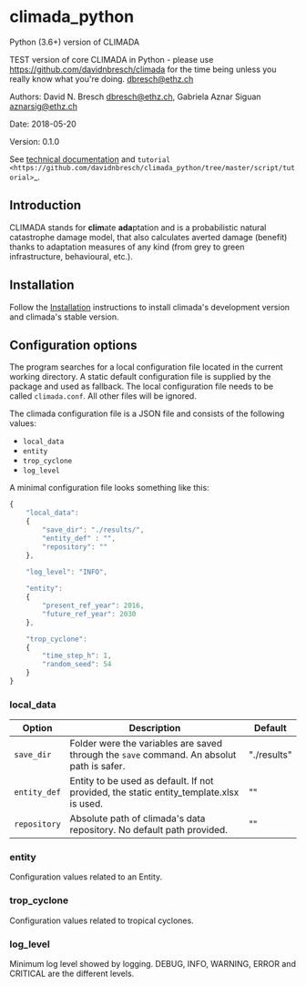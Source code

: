 climada_python
==============
Python (3.6+) version of CLIMADA

TEST version of core CLIMADA in Python - please use https://github.com/davidnbresch/climada for the time being unless you really know what you're doing. dbresch@ethz.ch

Authors: David N. Bresch <dbresch@ethz.ch>, Gabriela Aznar Siguan <aznarsig@ethz.ch>

Date: 2018-05-20

Version: 0.1.0

See [technical documentation](http://climada-python.readthedocs.io/en/latest/) and `tutorial <https://github.com/davidnbresch/climada_python/tree/master/script/tutorial>`_.

Introduction
------------

CLIMADA stands for **clim**ate **ada**ptation and is a probabilistic natural catastrophe damage model, that also calculates averted damage (benefit) thanks to adaptation measures of any kind (from grey to green infrastructure, behavioural, etc.).

Installation
------------

Follow the [Installation](https://github.com/davidnbresch/climada_python/blob/master/doc/source/install.rst) instructions to install climada's development version and climada's stable version.

Configuration options
---------------------

The program searches for a local configuration file located in the current 
working directory. A static default configuration file is supplied by the package 
and used as fallback. The local configuration file needs to be called 
``climada.conf``. All other files will be ignored.

The climada configuration file is a JSON file and consists of the following values:

- ``local_data``
- ``entity``
- ``trop_cyclone``
- ``log_level``

A minimal configuration file looks something like this:

```javascript
{
    "local_data":
    {
        "save_dir": "./results/",
        "entity_def" : "",
        "repository": ""
    },

    "log_level": "INFO",
    
    "entity":
    {
        "present_ref_year": 2016,
        "future_ref_year": 2030
    },

    "trop_cyclone":
    {
        "time_step_h": 1,
        "random_seed": 54
    }
}
```


### local_data

| Option | Description | Default |
| ------ | ----------- | ------- |
| ``save_dir`` | Folder were the variables are saved through the ``save`` command. An absolut path is safer. | "./results" |
| ``entity_def`` | Entity to be used as default. If not provided, the static entity_template.xlsx is used. | "" |
| ``repository`` | Absolute path of climada's data repository. No default path provided. | "" |


### entity
Configuration values related to an Entity.

### trop_cyclone
Configuration values related to tropical cyclones.

### log_level
Minimum log level showed by logging. DEBUG, INFO, WARNING, ERROR and CRITICAL are the different levels.

